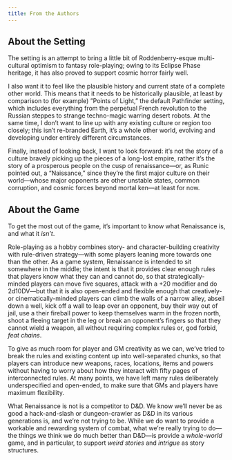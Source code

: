 ```yaml
---
title: From the Authors
---
```


## <span id="anchor-2"></span>About the Setting

The setting is an attempt to bring a little bit of Roddenberry-esque
multi-cultural optimism to fantasy role-playing; owing to its Eclipse
Phase heritage, it has also proved to support cosmic horror fairly well.

I also want it to feel like the plausible history and current state of a
complete other world. This means that it needs to be historically
plausible, at least by comparison to (for example) ”Points of Light,”
the default Pathfinder setting, which includes everything from the
perpetual French revolution to the Russian steppes to strange
techno-magic warring desert robots. At the same time, I don’t want to
line up with any existing culture or region too closely; this isn’t
re-branded Earth, it’s a whole other world, evolving and developing
under entirely different circumstances.

Finally, instead of looking back, I want to look forward: it’s not the
story of a culture bravely picking up the pieces of a long-lost empire,
rather it’s the story of a prosperous people on the cusp of
renaissance—or, as Runic pointed out, a “Naissance,” since they’re the
first major culture on their world—whose major opponents are other
unstable states, common corruption, and cosmic forces beyond mortal
ken—at least for now.

## <span id="anchor-3"></span>About the Game

To get the most out of the game, it’s important to know what Renaissance
is, and what it *isn’t*.

Role-playing as a hobby combines story- and character-building
creativity with rule-driven strategy—with some players leaning more
towards one than the other. As a game system, Renaissance is intended to
sit somewhere in the middle; the intent is that it provides clear enough
rules that players know what they can and cannot do, so that
strategically-minded players can move five squares, attack with a +20
modifier and do 2d10DV—but that it is also open-ended and flexible
enough that creatively- or cinematically-minded players can climb the
walls of a narrow alley, abseil down a well, kick off a wall to leap
over an opponent, buy their way out of jail, use a their fireball power
to keep themselves warm in the frozen north, shoot a fleeing target in
the leg or break an opponent’s fingers so that they cannot wield a
weapon, all without requiring complex rules or, god forbid, *feat
chains*.

To give as much room for player and GM creativity as we can, we’ve tried
to break the rules and existing content up into well-separated chunks,
so that players can introduce new weapons, races, locations, items and
powers without having to worry about how they interact with fifty pages
of interconnected rules. At many points, we have left many rules
deliberately underspecified and open-ended, to make sure that GMs and
players have maximum flexibility.

What Renaissance is not is a competitor to D\&D. We know we’ll never be
as good a hack-and-slash or dungeon-crawler as D\&D in its various
generations is, and we’re not trying to be. While we do want to provide
a workable and rewarding system of combat, what we’re really trying to
do—the things we think we do much better than D\&D—is provide a
*whole-world* game, and in particular, to support *weird stories* and
*intrigue* as story structures.

